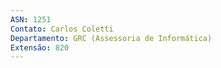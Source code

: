 ```yaml
---
ASN: 1251
Contato: Carlos Coletti
Departamento: GRC (Assessoria de Informática)
Extensão: 820
---
```


